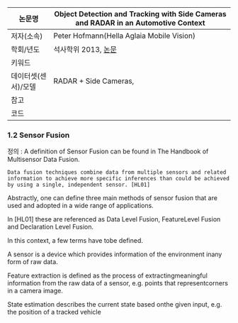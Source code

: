 |논문명 |Object Detection and Tracking with Side Cameras and RADAR in an Automotive Context |
| --- | --- |
| 저자\(소속\) | Peter Hofmann\(Hella Aglaia Mobile Vision\) |
| 학회/년도 | 석사학위 2013, [논문](http://www.mi.fu-berlin.de/inf/groups/ag-ki/Theses/Completed-theses/Master_Diploma-theses/2013/Hofmann/Master-Hofmann.pdf?1381479774) |
| 키워드 | |
| 데이터셋(센서)/모델 |RADAR + Side Cameras, |
| 참고 | |
| 코드 | |


### 1.2 Sensor Fusion

정의 : A definition of Sensor Fusion can be found in The Handbook of Multisensor Data Fusion.

```
Data fusion techniques combine data from multiple sensors and related information to achieve more specific inferences than could be achieved by using a single, independent sensor. [HL01]
```

Abstractly, one can define three main methods of sensor fusion that are used and adopted in a wide range of applications. 

In [HL01] these are referenced as Data Level Fusion, FeatureLevel Fusion and Declaration Level Fusion. 

In this context, a few terms have tobe defined. 

A sensor is a device which provides information of the environment inany form of raw data. 

Feature extraction is defined as the process of extractingmeaningful information from the raw data of a sensor, e.g. points that representcorners in a camera image. 

State estimation describes the current state based onthe given input, e.g. the position of a tracked vehicle
<!--stackedit_data:
eyJoaXN0b3J5IjpbLTI4NDAyMDExNF19
-->